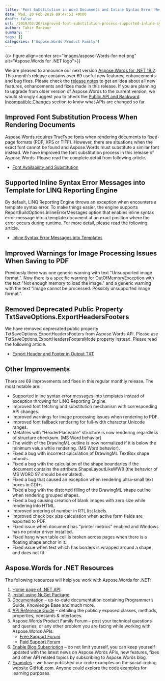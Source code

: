 ```yaml
---
title: 'Font Substitution in Word Documents and Inline Syntax Error Messages for LINQ Reporting Engine in C#'
date: Wed, 20 Feb 2019 09:47:51 +0000
draft: false
url: /2019/02/20/improved-font-substitution-process-supported-inline-syntax-error-messages-and-improved-warnings-for-image-processing/
author: Tahir Manzoor
summary: ''
tags: []
categories: ['Aspose.Words Product Family']
---
```




{{< figure align=center src="images/aspose-Words-for-net.png" alt="Aspose.Words for .NET logo">}}


We are pleased to announce our next version [Aspose.Words for .NET 19.2][1]. This month’s release contains over 69 useful new features, enhancements and bug fixes. Please check the [release notes][2] to get an idea about all new features, enhancements and fixes made in this release. If you are planning to upgrade from older version of Aspose.Words to the current version, we would strongly suggest you to check the [Public API and Backward Incompatible Changes][3] section to know what APIs are changed so far.

## Improved Font Substitution Process When Rendering Documents

Aspose.Words requires TrueType fonts when rendering documents to fixed-page formats (PDF, XPS or TIFF). However, there are situations when the exact font cannot be found and Aspose.Words must substitute a similar font instead. We have improved the font substitution process in this release of Aspose.Words. Please read the complete detail from following article.

*   [Font Availability and Substitution][4]

## Supported Inline Syntax Error Messages into Template for LINQ Reporting Engine

By default, LINQ Reporting Engine throws an exception when encounters a template syntax error. To make things easier, the engine supports ReportBuildOptions.InlineErrorMessages option that enables inline syntax error message into a template document at an exact position where the error occurs during runtime. For more detail, please read the following article.

*   [Inline Syntax Error Messages into Templates][5]

## Improved Warnings for Image Processing Issues When Saving to PDF

Previously there was one generic warning with text "Unsupported image format.". Now there is a specific warning for OutOfMemoryException with the text "Not enough memory to load the image." and a generic warning with the text "Image cannot be processed. Possibly unsupported image format.".

## Removed Deprecated Public Property TxtSaveOptions.ExportHeadersFooters

We have removed deprecated public property TxtSaveOptions.ExportHeadersFooters from Aspose.Words API. Please use TxtSaveOptions.ExportHeadersFootersMode property instead. Please read the following article.

*   [Export Header and Footer in Output TXT][6]

## Other Improvements

There are 69 improvements and fixes in this regular monthly release. The most notable are:

*   Supported inline syntax error messages into templates instead of exception throwing for LINQ Reporting Engine.
*   Improved font fetching and substitution mechanism with corresponding API changes.
*   Improved warnings for image processing issues when rendering to PDF.
*   Improved font fallback rendering for full-width character Unicode ranges.
*   Metafiles with "HeaderPlaceable" structure is now rendering regardless of structure checksum. (MS Word behavior).
*   The width of the DrawingML outline is now normalized if it is below the minimum value while rendering. (MS Word behavior).
*   Fixed a bug with incorrect calculation of DrawingML TextBox shape bounds.
*   Fixed a bug with the calculation of the shape boundaries if the document contains the attribute.ShapeLayoutLikeWW8 (the behavior of MS WORD 97 should be emulated).
*   Fixed a bug that caused an exception when rendering ultra-small text boxes in GDI+.
*   Fixed a bug with the distorted filling of the DrawingML shape outline when rendering grouped shapes.
*   Fixed a bug causing creation of blank images with zero size while rendering into HTML.
*   Improved ordering of number in RTL list labels.
*   Improved check box size calculation when active form fields are exported to PDF.
*   Fixed issue when document has “printer metrics” enabled and Windows has no printer driver installed.
*   Fixed hang when table cell is broken across pages when there is a floating shape anchor in it.
*   Fixed issue when text which has borders is wrapped around a shape and does not fit.

## Aspose.Words for .NET Resources

The following resources will help you work with Aspose.Words for .NET:

1.  [Home page of .NET API][7].
2.  [Install using NuGet Package][8]
3.  [Documentation][9] – up-to-date documentation containing Programmer’s Guide, Knowledge Base and much more.
4.  [API Reference Guide][10] – detailing the publicly exposed classes, methods, properties, constants & interfaces.
5.  Aspose.Words Product Family Forum – post your technical questions and queries, or any other problem you are facing while working with Aspose.Words APIs.
    *   [Free Support Forum][11]
    *   [Paid Support Forum][12]
6.  [Enable Blog Subscription][13] – do not limit yourself, you can keep yourself updated with the latest news on Aspose.Words APIs, new features, fixes and other API related topics by subscribing to Aspose.Words blog.
7.  [Examples][14] – we have published our code examples on the social coding website GitHub.com. Anyone could explore the code examples for learning purposes.




[1]: https://www.nuget.org/packages/Aspose.Words/
[2]: https://docs.aspose.com/display/wordsnet/Aspose.Words+for+.NET+19.2+Release+Notes
[3]: https://docs.aspose.com/display/wordsnet/Aspose.Words+for+.NET
[4]: https://docs.aspose.com/display/wordsnet/True+Type+Fonts#TrueTypeFonts-FontAvailabilityandSubstitution
[5]: https://docs.aspose.com/display/wordsnet/LINQ+Reporting+Engine+API#LINQReportingEngineAPI-InliningSyntaxErrorMessagesintoTemplates
[6]: https://docs.aspose.com/display/wordsnet/Working+with+Text+Document#WorkingwithTextDocument-ExportHeaderandFooterinOutputTXT
[7]: https://products.aspose.com/words/net
[8]: https://www.nuget.org/packages/Aspose.Words/
[9]: https://docs.aspose.com/display/wordsnet
[10]: https://apireference.aspose.com/net/words
[11]: https://forum.aspose.com/c/words
[12]: https://helpdesk.aspose.com/
[13]: https://blog.aspose.com/category/aspose-products/aspose-words-product-family/
[14]: https://github.com/aspose-words/Aspose.Words-for-.NET




